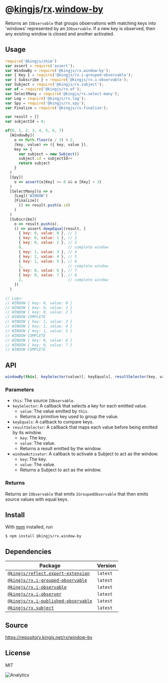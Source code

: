 # @[kingjs][@kingjs]/[rx][ns0].[window-by][ns1]
Returns an `IObservable` that groups observations  with matching keys into 'windows' represented by an `IObservable`.  If a new key is observed, then any existing window is closed and  another activated.
## Usage
```js
require('@kingjs/shim')
var assert = require('assert');
var WindowBy = require('@kingjs/rx.window-by');
var { Key } = require('@kingjs/rx.i-grouped-observable');
var { Subscribe } = require('@kingjs/rx.i-observable');
var Subject = require('@kingjs/rx.subject');
var of = require('@kingjs/rx.of');
var SelectMany = require('@kingjs/rx.select-many');
var Log = require('@kingjs/rx.log');
var Spy = require('@kingjs/rx.spy');
var Finalize = require('@kingjs/rx.finalize');

var result = []
var subjectId = 0;

of(0, 1, 2, 3, 4, 5, 6, 7)
  [WindowBy](
    o => Math.floor(o / 3) % 2,
    (key, value) => ({ key, value }),
    key => {
      var subject = new Subject()
      subject.id = subjectId++
      return subject
    }
  )
  [Spy](
    o => assert(o[Key] >= 0 && o [Key] < 3)
  )
  [SelectMany](o => o
    [Log]('WINDOW')
    [Finalize](
      () => result.push(o.id)
    )
  )
  [Subscribe](
    o => result.push(o),
    () => assert.deepEqual(result, [ 
      { key: 0, value: 0 }, // 1
      { key: 0, value: 1 }, // 2
      { key: 0, value: 2 }, // 3
      0,                    // complete window
      { key: 1, value: 3 }, // 4
      { key: 1, value: 4 }, // 5
      { key: 1, value: 5 }, // 6
      1,                    // complete window
      { key: 0, value: 6 }, // 7
      { key: 0, value: 7 }, // 8
      2,                    // complete window
    ])
  )

// Logs:
// WINDOW { key: 0, value: 0 }
// WINDOW { key: 0, value: 1 }
// WINDOW { key: 0, value: 2 }
// WINDOW COMPLETE
// WINDOW { key: 1, value: 3 }
// WINDOW { key: 1, value: 4 }
// WINDOW { key: 1, value: 5 }
// WINDOW COMPLETE
// WINDOW { key: 0, value: 6 }
// WINDOW { key: 0, value: 7 }
// WINDOW COMPLETE
```

## API
```ts
windowBy(this[, keySelector(value)[, keyEquals[, resultSelector(key, value)[, windowActivator(key, value)]]]])
```

### Parameters
- `this`: The source `IObservable`.
- `keySelector`: A callback that selects a key for each emitted value.
  - `value`: The value emitted by `this`.
  - Returns a primitive key used to group the value.
- `keyEquals`: A callback to compare keys.
- `resultSelector`: A callback that maps each value before being  emitted by its window.
  - `key`: The key.
  - `value`: The value.
  - Returns a result emitted by the window.
- `windowActivator`: A callback to activate a Subject to act as the window.
  - `key`: The key.
  - `value`: The value.
  - Returns a Subject to act as the window.
### Returns
Returns an `IObservable` that emits `IGroupedObservable` that  then emits source values with equal keys.


## Install
With [npm](https://npmjs.org/) installed, run
```
$ npm install @kingjs/rx.window-by
```
## Dependencies
|Package|Version|
|---|---|
|[`@kingjs/reflect.export-extension`](https://www.npmjs.com/package/@kingjs/reflect.export-extension)|`latest`|
|[`@kingjs/rx.i-grouped-observable`](https://www.npmjs.com/package/@kingjs/rx.i-grouped-observable)|`latest`|
|[`@kingjs/rx.i-observable`](https://www.npmjs.com/package/@kingjs/rx.i-observable)|`latest`|
|[`@kingjs/rx.i-observer`](https://www.npmjs.com/package/@kingjs/rx.i-observer)|`latest`|
|[`@kingjs/rx.i-published-observable`](https://www.npmjs.com/package/@kingjs/rx.i-published-observable)|`latest`|
|[`@kingjs/rx.subject`](https://www.npmjs.com/package/@kingjs/rx.subject)|`latest`|
## Source
https://repository.kingjs.net/rx/window-by
## License
MIT

![Analytics](https://analytics.kingjs.net/rx/window-by)

[@kingjs]: https://www.npmjs.com/package/kingjs
[ns0]: https://www.npmjs.com/package/@kingjs/rx
[ns1]: https://www.npmjs.com/package/@kingjs/rx.window-by
